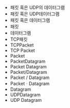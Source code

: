 - 패킷 혹은 UDP의 데이터그램
- 패킷 혹은 UDP데이터그램
- 패킷 혹은 데이터그램
- 패킷 
- 데이터그램
- TCP패킷
- TCPPacket
- TCP Packet
- Packet
- PacketDatagram
- Packet Datagram
- Packet/Datagram
- Packet / Datagram
- PacketㆍDatagram
- Datagram
- UDPDatagram
- UDP Datagram